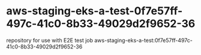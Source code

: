 # aws-staging-eks-a-test-0f7e57ff-497c-41c0-8b33-49029d2f9652-36
repository for use with E2E test job aws-staging-eks-a-test:0f7e57ff-497c-41c0-8b33-49029d2f9652-36

